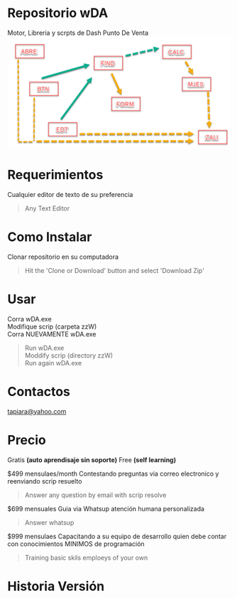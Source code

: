 # Repositorio wDA
Motor, Libreria y scrpts de Dash Punto De Venta
![imagein ilustrativa script](https://github.com/rtSoftware/wDA/blob/master/IMAGENES/metodos2.jpg)


# Requerimientos
Cualquier editor de texto de su preferencia
>Any Text Editor

# Como Instalar
Clonar repositorio en su computadora
>Hit the 'Clone or Download' button and select 'Download Zip'

# Usar
Corra wDA.exe  
Modifique scrip (carpeta zzW)   
Corra NUEVAMENTE wDA.exe  
>Run wDA.exe  
Moddify scrip (directory zzW)  
Run again wDA.exe  

# Contactos
tapiara@yahoo.com

# Precio
Gratis **(auto aprendisaje sin soporte)**
Free **(self learning)**

$499 mensulaes/month 
Contestando preguntas via correo electronico y reenviando scrip resuelto
>Answer any question by email with scrip resolve

$699 mensuales
Guia via Whatsup atención humana personalizada
>Answer whatsup


$999 mensulaes
Capacitando a su equipo de desarrollo quien debe contar con conocimientos MINIMOS de programación
>Training basic skils emploeys of your own


# Historia Versión
